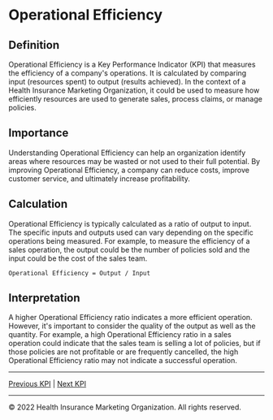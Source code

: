 # Operational Efficiency

## Definition

Operational Efficiency is a Key Performance Indicator (KPI) that measures the efficiency of a company's operations. It is calculated by comparing input (resources spent) to output (results achieved). In the context of a Health Insurance Marketing Organization, it could be used to measure how efficiently resources are used to generate sales, process claims, or manage policies.

## Importance

Understanding Operational Efficiency can help an organization identify areas where resources may be wasted or not used to their full potential. By improving Operational Efficiency, a company can reduce costs, improve customer service, and ultimately increase profitability.

## Calculation

Operational Efficiency is typically calculated as a ratio of output to input. The specific inputs and outputs used can vary depending on the specific operations being measured. For example, to measure the efficiency of a sales operation, the output could be the number of policies sold and the input could be the cost of the sales team.

```
Operational Efficiency = Output / Input
```

## Interpretation

A higher Operational Efficiency ratio indicates a more efficient operation. However, it's important to consider the quality of the output as well as the quantity. For example, a high Operational Efficiency ratio in a sales operation could indicate that the sales team is selling a lot of policies, but if those policies are not profitable or are frequently cancelled, the high Operational Efficiency ratio may not indicate a successful operation.

---

[Previous KPI](./profit_margin.md) | [Next KPI](./loss_ratio.md)

---

© 2022 Health Insurance Marketing Organization. All rights reserved.